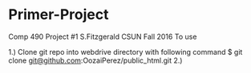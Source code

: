 # Primer-Project
Comp 490 Project #1 S.Fitzgerald CSUN Fall 2016
To use

1.) Clone git repo into webdrive directory with following command
    $ git clone git@github.com:OozaiPerez/public_html.git
2.)
